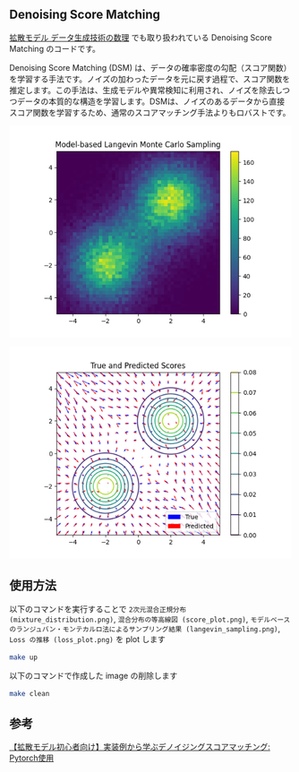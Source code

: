 ## Denoising Score Matching
[拡散モデル データ生成技術の数理](https://www.amazon.co.jp/%E6%8B%A1%E6%95%A3%E3%83%A2%E3%83%87%E3%83%AB-%E3%83%87%E3%83%BC%E3%82%BF%E7%94%9F%E6%88%90%E6%8A%80%E8%A1%93%E3%81%AE%E6%95%B0%E7%90%86-%E5%B2%A1%E9%87%8E%E5%8E%9F-%E5%A4%A7%E8%BC%94/dp/400006343X) でも取り扱われている Denoising Score Matching のコードです。

Denoising Score Matching (DSM) は、データの確率密度の勾配（スコア関数）を学習する手法です。ノイズの加わったデータを元に戻す過程で、スコア関数を推定します。この手法は、生成モデルや異常検知に利用され、ノイズを除去しつつデータの本質的な構造を学習します。DSMは、ノイズのあるデータから直接スコア関数を学習するため、通常のスコアマッチング手法よりもロバストです。

![langevin_sampling](sample/langevin_sampling.png)

![score_plot](sample/score_plot.png)

## 使用方法
以下のコマンドを実行することで `2次元混合正規分布 (mixture_distribution.png)`, `混合分布の等高線図 (score_plot.png)`, `モデルベースのランジュバン・モンテカルロ法によるサンプリング結果 (langevin_sampling.png)`, `Loss の推移 (loss_plot.png)` を plot します

```bash
make up
```

以下のコマンドで作成した image の削除します

```bash
make clean
```

## 参考
[【拡散モデル初心者向け】実装例から学ぶデノイジングスコアマッチング: Pytorch使用](https://qiita.com/Keisuke_Hori/items/764b2c75a85a91f14a51)